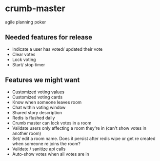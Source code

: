 # crumb-master

agile planning poker

## Needed features for release

- Indicate a user has voted/ updated their vote
- Clear votes
- Lock voting
- Start/ stop timer

## Features we might want

- Customized voting values
- Customized voting cards
- Know when someone leaves room
- Chat within voting window
- Shared story description
- Redis is flushed daily
- Crumb master can lock votes in a room
- Validate users only affecting a room they're in (can't show votes in another room)
- Set/ edit a room name. Does it persist after redis wipe or get re created when someone re joins the room?
- Validate / sanitize api calls
- Auto-show votes when all votes are in
